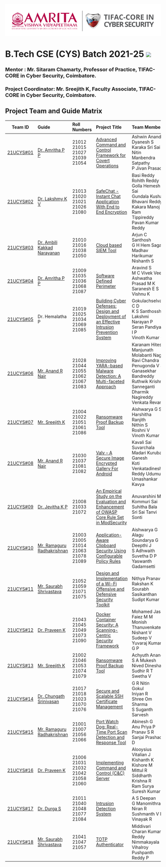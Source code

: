 <p align="center">
    <img src="https://github.com/Amrita-TIFAC-Cyber-Blockchain/.github/blob/main/profile/img/AVV_CYS_Logo.png" alt ="Amrita TIFAC" width="700" />
</p>

# B.Tech CSE (CYS) Batch 2021-25 ![](https://img.shields.io/badge/-Completed-darkgreen)

### Mentor : Mr. Sitaram Chamarty, Professor of Practice, TIFAC-CORE in Cyber Security, Coimbatore.
### Project Coordinator: Mr. Sreejith K, Faculty Associate, TIFAC-CORE in Cyber Security, Coimbatore.

## Project Team and Guide Matrix

| Team ID | Guide | Roll Numbers | Project Title | Team Members |
|:-------:|:------|:------------|:--------------|:-------------|
| [21UCYS#01](https://github.com/amrita-tifac-cys-btech/Advanced-Command-and-Control-Framework-for-Covert-Operations) | [Dr. Amritha P P](https://www.amrita.edu/faculty/pp-amritha/) | 21012 <br> 21015 <br> 21027 <br> 21039 <br> 21054 | [Advanced Command and Control Framework for Covert Operations](https://github.com/amrita-tifac-cys-btech/Advanced-Command-and-Control-Framework-for-Covert-Operations) | Ashwin Anand <br> Dyanesh S <br> Karaka Sri Sai Nitin <br> Manbendra Satpathy <br> P Jivan Prasadd |
| [21UCYS#02](https://github.com/amrita-tifac-cys-btech/SafeChat-Instant-Chat-Application-With-End-to-End-Encryption) | [Dr. Lakshmy K V](https://www.amrita.edu/faculty/kv-lakshmy/) | 21013 <br> 21020 <br> 21021 <br> 21026 <br> 21080 | [SafeChat - Instant Chat Application With End to End Encryption](https://github.com/amrita-tifac-cys-btech/SafeChat-Instant-Chat-Application-With-End-to-End-Encryption) | Basi Reddy Rohith Reddy <br> Golla Hemesh Sai <br> Gundala Kushal Bhavani Reddy <br> Kakara Manoj Ram <br> Tippireddy Pavan Kumar Reddy |
| [21UCYS#03](https://github.com/amrita-tifac-cys-btech/Cloud-based-SIEM-Tool) | [Dr. Ambili Kakkad Narayanan](https://www.amrita.edu/faculty/ambili-kakkad-narayanan/) | 21010 <br> 21016 <br> 21038 <br> 21050 | [Cloud based SIEM Tool](https://github.com/amrita-tifac-cys-btech/Cloud-based-SIEM-Tool) | Arjun C Santhosh <br> G H Hem Sagar <br> Madhav Harikumar <br> Nishanth S |
| [21UCYS#04](https://github.com/amrita-tifac-cys-btech/Software-Defined-Perimeter) | [Dr. Amritha P P](https://www.amrita.edu/faculty/pp-amritha/) | 21009 <br> 21035 <br> 21036 <br> 21068 <br> 21087 | [Software Defined Perimeter](https://github.com/amrita-tifac-cys-btech/Software-Defined-Perimeter) | Aravind S <br> M C Vivek Veera <br> Ashwatha Prasad M K <br> Saranesh E S <br> Vishnu K |
| [21UCYS#05](https://github.com/amrita-tifac-cys-btech/Building-Cyber-Defenses-Design-and-Deployment-of-an-Effective-Intrusion-Prevention-System) | Dr. Hemalatha P | 21019 <br> 21025 <br> 21034 <br> 21069 <br> 21085 | [Building Cyber Defenses: Design and Deployment of an Effective Intrusion Prevention System](https://github.com/amrita-tifac-cys-btech/Building-Cyber-Defenses-Design-and-Deployment-of-an-Effective-Intrusion-Prevention-System) | Gokulachselvan C D <br> K S Santhossh <br> Lakshmi Narayan P <br> Seran Pandiyan I P <br> Vinoth Kumar C |
| [21UCYS#06](https://github.com/amrita-tifac-cys-btech/Improving-YARA-based-Malware-Detection-A-Multi-faceted-Approach) | [Mr. Anand R Nair](https://www.amrita.edu/faculty/anand-r-nair/) | 21028 <br> 21044 <br> 21055 <br> 21062 <br> 21067 <br> 21083 | [Improving YARA-based Malware Detection: A Multi-faceted Approach](https://github.com/amrita-tifac-cys-btech/Improving-YARA-based-Malware-Detection-A-Multi-faceted-Approach) | Karanam Hitesh Manjunath <br> Molabanti Naga Ravi Chandra <br> Penugonda V S Ganasekhar <br> Bandreddy Ruthwik Krishna <br> Sanneganti Dharmik <br> Nagireddy Venkata Revan |
| [21UCYS#07](https://github.com/amrita-tifac-cys-btech/Ransomware-Proof-Backup-Tool) | [Mr. Sreejith K](https://www.amrita.edu/faculty/sreejith-k/) | 21004 <br> 21022 <br> 21051 <br> 21061 <br> 21086 | [Ransomware Proof Backup Tool](https://github.com/amrita-tifac-cys-btech/Ransomware-Proof-Backup-Tool) | Aishwarya G S <br> Harshitha Ranjith <br> Nithin S <br> Roshni V <br> Vinoth Kumar D |
| [21UCYS#08](https://github.com/amrita-tifac-cys-btech/Valv-A-Secure-Image-Encrypted-Gallery-For-Android) | [Mr. Anand R Nair](https://www.amrita.edu/faculty/anand-r-nair/) | 21030 <br> 21037 <br> 21081 <br> 21082 | [Valv – A Secure Image Encrypted Gallery For Android](https://github.com/amrita-tifac-cys-btech/Valv-A-Secure-Image-Encrypted-Gallery-For-Android) | Kavali Sai Suvarchala <br> Madari Kuruba Ganesh <br> Koti Venkatadinesh Reddy Udumula <br> Umashankar Kavya |
| [21UCYS#09](https://github.com/amrita-tifac-cys-btech/An-Empirical-Study-on-the-Evaluation-and-Enhancement-of-OWASP-Core-Rule-Set-in-ModSecurity) | [Dr. Jevitha K P](https://www.amrita.edu/faculty/kp-jevitha/) | 21008 <br> 21033 <br> 21072 | [An Empirical Study on the Evaluation and Enhancement of OWASP Core Rule Set in ModSecurity](https://github.com/amrita-tifac-cys-btech/An-Empirical-Study-on-the-Evaluation-and-Enhancement-of-OWASP-Core-Rule-Set-in-ModSecurity) | Anuvarshini M K <br> Kommuri Sai Suhitha Bala <br> Sri Sai Tanvi Sonti |
| [21UCYS#10](https://github.com/amrita-tifac-cys-btech/Application-Aware-Clipboard-Security-Using-Configurable-Policy-Rules) | [Mr. Ramaguru Radhakrishnan](https://www.amrita.edu/faculty/ramaguru-radhakrishnan/) | 21003 <br> 21005 <br> 21014 <br> 21063 <br> 21078 <br> 21089 | [Application-Aware Clipboard Security Using Configurable Policy Rules](https://github.com/amrita-tifac-cys-btech/Application-Aware-Clipboard-Security-Using-Configurable-Policy-Rules) | Aishwarya G <br> Alagu Soundarya G <br> Deepthi J <br> S Adhwaith <br> Suvetha D P <br> Yaswanth Gadamsetti |
| [21UCYS#11](https://github.com/amrita-tifac-cys-btech/Design-and-Implementation-of-a-Wi-Fi-Offensive-and-Defensive-Security-Toolkit) | [Mr. Saurabh Shrivastava](https://www.amrita.edu/faculty/s-saurabh/) | 21052 <br> 21059 <br> 21071 <br> 21075 | [Design and Implementation of a Wi-Fi Offensive and Defensive Security Toolkit](https://github.com/amrita-tifac-cys-btech/Design-and-Implementation-of-a-Wi-Fi-Offensive-and-Defensive-Security-Toolkit) | Nithya Pranav S <br> Rakshan K <br> Sourabh Sasikanthan <br> Sudipt Kumar |
| [21UCYS#12](https://github.com/amrita-tifac-cys-btech/Docker-Container-Security-A-Scanning-Centric-Security-Framework) | [Dr. Praveen K](https://www.amrita.edu/faculty/k-praveen/) | 21043 <br> 21045 <br> 21049 <br> 21073 <br> 21090 | [Docker Container Security: A Scanning-Centric Security Framework](https://github.com/amrita-tifac-cys-btech/Docker-Container-Security-A-Scanning-Centric-Security-Framework) | Mohamed Jasir Faiez M M <br> Monish Thanuvenkatesh <br> Nishant V <br> Sudeep V <br> Yuvaraj Kumar G P |
| [21UCYS#13](https://github.com/amrita-tifac-cys-btech/Ransomware_Proof_Backup_Tool) | [Mr. Sreejith K](https://www.amrita.edu/faculty/sreejith-k/) | 21002 <br> 21046 <br> 21053 <br> 21074 <br> 21079 | [Ransomware Proof Backup Tool](https://github.com/amrita-tifac-cys-btech/Ransomware_Proof_Backup_Tool) | Achyuth Anand <br> S A Mukesh <br> Nived Dineshan <br> Sudhir R T <br> Swetha V |
| [21UCYS#14](https://github.com/amrita-tifac-cys-btech/Secure-and-Scalable-SSH-Certificate-Management-with-CA-Server-and-Web-UI-Integration) | [Dr. Chungath Srinivasan](https://www.amrita.edu/faculty/c-srinivasan/) | 21017 <br> 21018 <br> 21023 <br> 21070 <br> 21076 | [Secure and Scalable SSH Certificate Management](https://github.com/amrita-tifac-cys-btech/Secure-and-Scalable-SSH-Certificate-Management-with-CA-Server-and-Web-UI-Integration) | G R Nitin <br> Gokul <br> Iniyan R <br> Shree Om Sharma <br> S Suganth Sarvesh |
| [21UCYS#15](https://github.com/amrita-tifac-cys-btech/Port-Watch-Dog-Real-Time-Port-Scan-Detection-and-Response-Tool) | [Mr. Ramaguru Radhakrishnan](https://www.amrita.edu/faculty/ramaguru-radhakrishnan/) | 21001 <br> 21007 <br> 21056 <br> 21066 | [Port Watch Dog: Real-Time Port Scan Detection and Response Tool](https://github.com/amrita-tifac-cys-btech/Port-Watch-Dog-Real-Time-Port-Scan-Detection-and-Response-Tool) | Abinesh G <br> Anu Priya P <br> Pranav S R <br> Sanjai Prashad D |
| [21UCYS#16](https://github.com/amrita-tifac-cys-btech/Implementing-Command-and-Control-Server) | [Dr. Praveen K](https://www.amrita.edu/faculty/k-praveen/) | 21006 <br> 21031 <br> 21032 <br> 21042 <br> 21058 <br> 21060 | [Implementing Command and Control (C&C) Server](https://github.com/amrita-tifac-cys-btech/Implementing-Command-and-Control-Server) | Alooysius Vitalian J <br> Kishanth K <br> Kishore M <br> Mittul R <br> Siddharth Krishna R <br> Ram Surya Suresh Kumar |
| [21UCYS#17](https://github.com/amrita-tifac-cys-btech/Intrusion-Detection-System) | [Dr. Durga S](https://www.amrita.edu/faculty/s-durga/) | 21011 <br> 21040 <br> 21048 <br> 21077 <br> 21084 | [Intrusion Detection System](https://github.com/amrita-tifac-cys-btech/Intrusion-Detection-System) | A S Deepan <br> G Manomithran <br> Niran R <br> Sushmanth V M <br> Vinayak R |
| [21UCYS#18](https://github.com/amrita-tifac-cys-btech/TOTP-Authenticator) | [Mr. Saurabh Shrivastava](https://www.amrita.edu/faculty/s-saurabh/) | 21041 <br> 21047 <br> 21057 | [TOTP Authenticator](https://github.com/amrita-tifac-cys-btech/TOTP-Authenticator) | Middivari Charan Kumar Reddy <br> Nimmakayala Vihalroy <br> Pushpanth Reddy P |

